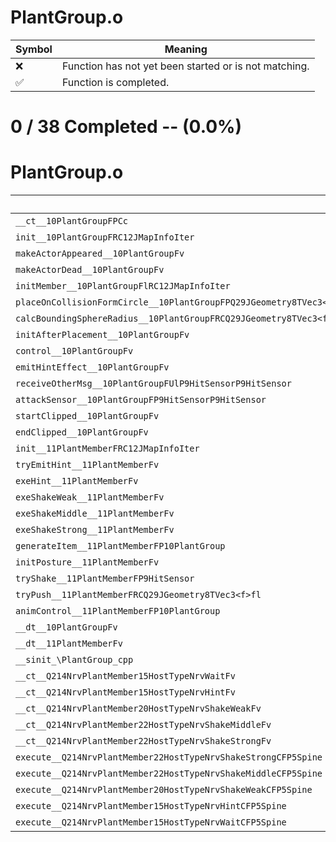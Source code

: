 # PlantGroup.o
| Symbol | Meaning 
| ------------- | ------------- 
| :x: | Function has not yet been started or is not matching. 
| :white_check_mark: | Function is completed. 


# 0 / 38 Completed -- (0.0%)
# PlantGroup.o
| Symbol | Decompiled? |
| ------------- | ------------- |
| `__ct__10PlantGroupFPCc` | :x: |
| `init__10PlantGroupFRC12JMapInfoIter` | :x: |
| `makeActorAppeared__10PlantGroupFv` | :x: |
| `makeActorDead__10PlantGroupFv` | :x: |
| `initMember__10PlantGroupFlRC12JMapInfoIter` | :x: |
| `placeOnCollisionFormCircle__10PlantGroupFPQ29JGeometry8TVec3<f>RCQ29JGeometry8TVec3<f>RCQ29JGeometry8TVec3<f>RCQ29JGeometry8TVec3<f>` | :x: |
| `calcBoundingSphereRadius__10PlantGroupFRCQ29JGeometry8TVec3<f>` | :x: |
| `initAfterPlacement__10PlantGroupFv` | :x: |
| `control__10PlantGroupFv` | :x: |
| `emitHintEffect__10PlantGroupFv` | :x: |
| `receiveOtherMsg__10PlantGroupFUlP9HitSensorP9HitSensor` | :x: |
| `attackSensor__10PlantGroupFP9HitSensorP9HitSensor` | :x: |
| `startClipped__10PlantGroupFv` | :x: |
| `endClipped__10PlantGroupFv` | :x: |
| `init__11PlantMemberFRC12JMapInfoIter` | :x: |
| `tryEmitHint__11PlantMemberFv` | :x: |
| `exeHint__11PlantMemberFv` | :x: |
| `exeShakeWeak__11PlantMemberFv` | :x: |
| `exeShakeMiddle__11PlantMemberFv` | :x: |
| `exeShakeStrong__11PlantMemberFv` | :x: |
| `generateItem__11PlantMemberFP10PlantGroup` | :x: |
| `initPosture__11PlantMemberFv` | :x: |
| `tryShake__11PlantMemberFP9HitSensor` | :x: |
| `tryPush__11PlantMemberFRCQ29JGeometry8TVec3<f>fl` | :x: |
| `animControl__11PlantMemberFP10PlantGroup` | :x: |
| `__dt__10PlantGroupFv` | :x: |
| `__dt__11PlantMemberFv` | :x: |
| `__sinit_\PlantGroup_cpp` | :x: |
| `__ct__Q214NrvPlantMember15HostTypeNrvWaitFv` | :x: |
| `__ct__Q214NrvPlantMember15HostTypeNrvHintFv` | :x: |
| `__ct__Q214NrvPlantMember20HostTypeNrvShakeWeakFv` | :x: |
| `__ct__Q214NrvPlantMember22HostTypeNrvShakeMiddleFv` | :x: |
| `__ct__Q214NrvPlantMember22HostTypeNrvShakeStrongFv` | :x: |
| `execute__Q214NrvPlantMember22HostTypeNrvShakeStrongCFP5Spine` | :x: |
| `execute__Q214NrvPlantMember22HostTypeNrvShakeMiddleCFP5Spine` | :x: |
| `execute__Q214NrvPlantMember20HostTypeNrvShakeWeakCFP5Spine` | :x: |
| `execute__Q214NrvPlantMember15HostTypeNrvHintCFP5Spine` | :x: |
| `execute__Q214NrvPlantMember15HostTypeNrvWaitCFP5Spine` | :x: |
